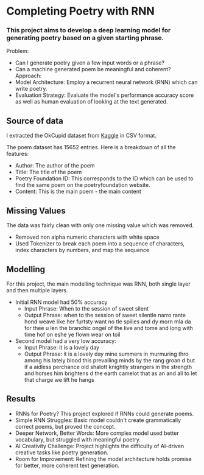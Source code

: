 # Completing Poetry with RNN

### This project aims to develop a deep learning model for generating poetry based on a given starting phrase.
Problem:
- Can I generate poetry given a few input words or a phrase?
- Can a machine generated poem be meaningful and coherent?
Approach:
- Model Architecture: Employ a recurrent neural network (RNN) which can write poetry.
- Evaluation Strategy: Evaluate the model's performance accuracy score as well as human evaluation of looking at the text generated.

## Source of data
I extracted the OkCupid dataset from [Kaggle](https://www.kaggle.com/datasets/johnhallman/complete-poetryfoundationorg-dataset/data) in CSV format.

The poem dataset has 15652 entries. Here is a breakdown of all the features:
- Author: The author of the poem
- Title: The title of the poem
- Poetry Foundation ID: This corresponds to the ID which can be used to find the same poem on the poetryfoundation website.
- Content: This is the main poem - the main content

## Missing Values
The data was fairly clean with only one missing value which was removed.
- Removed non alpha numeric characters with white space
- Used Tokenizer to break each poem into a sequence of characters, index characters by numbers, and map the sequence

## Modelling
For this project, the main modelling technique was RNN, both single layer and then multiple layers.
- Initial RNN model had 50% accuracy
    - Input Phrase: When to the session of sweet silent
    - Output Phrase: when to the session of sweet silentle narro rante  hond weave like her furtsty want  no tle spilies  and dy morn   mla da  for thee  u len the branchic ongel of the live  and tome  and  long with time hof on eshe ye flown wear on toil
- Second model had a very low accuracy:
    - Input Phrase: it is a lovely day
    - Output Phrase: it is a lovely day mine summers in murmuring thro among his lately blood this prevailing minds by the rang groan d but if a aidless perchance old shalott knightly strangers in the strength and horses him brightens d the earth camelot that as an and all to let that charge we lift he hangs


## Results
- RNNs for Poetry? This project explored if RNNs could generate poems.
- Simple RNN Struggles: Basic model couldn't create grammatically correct poems, but proved the concept.
- Deeper Network, Better Words: More complex model used better vocabulary, but struggled with meaningful poetry.
- AI Creativity Challenge: Project highlights the difficulty of AI-driven creative tasks like poetry generation.
- Room for Improvement: Refining the model architecture holds promise for better, more coherent text generation.